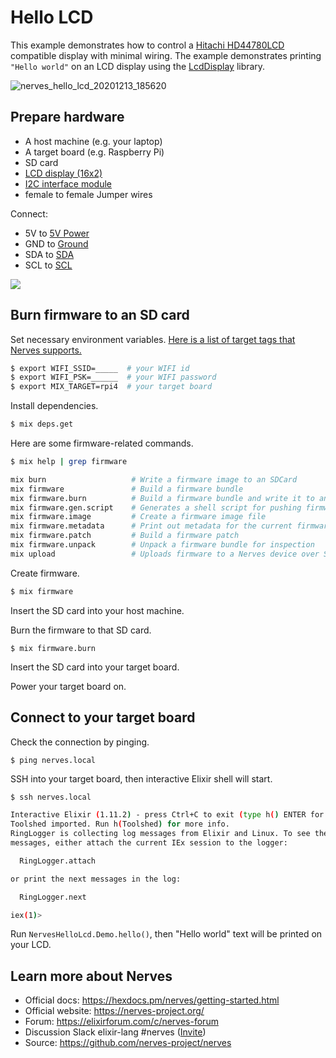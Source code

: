 # Hello LCD

This example demonstrates how to control a [Hitachi HD44780LCD](https://en.wikipedia.org/wiki/Hitachi_HD44780_LCD_controller) compatible display with minimal wiring.
The example demonstrates printing `"Hello world"` on an LCD display using the [LcdDisplay](https://github.com/mnishiguchi/lcd_display) library.

![nerves_hello_lcd_20201213_185620](https://user-images.githubusercontent.com/7563926/102028171-ba8a6780-3d76-11eb-94f4-f82272fc3063.gif)

## Prepare hardware

- A host machine (e.g. your laptop)
- A target board (e.g. Raspberry Pi)
- SD card
- [LCD display (16x2)](https://www.google.com/search?q=16x2+LCD+display&tbm=isch)
- [I2C interface module](https://www.google.com/search?q=16x2+LCD+display+I2C+interface)
- female to female Jumper wires

Connect:

- 5V to [5V Power](https://pinout.xyz/pinout/5v_power)
- GND to [Ground](https://pinout.xyz/pinout/ground)
- SDA to [SDA](https://pinout.xyz/pinout/pin3_gpio2)
- SCL to [SCL](https://pinout.xyz/pinout/pin5_gpio3)

[![](https://user-images.githubusercontent.com/7563926/102290618-65358e00-3f0f-11eb-9031-ecd5227af653.png)](https://pinout.xyz/)

## Burn firmware to an SD card

Set necessary environment variables. [Here is a list of target tags that Nerves supports.](https://hexdocs.pm/nerves/targets.html)

```sh
$ export WIFI_SSID=_____  # your WIFI id
$ export WIFI_PSK=______  # your WIFI password
$ export MIX_TARGET=rpi4  # your target board
```

Install dependencies.

```sh
$ mix deps.get
```

Here are some firmware-related commands.

```sh
$ mix help | grep firmware

mix burn                   # Write a firmware image to an SDCard
mix firmware               # Build a firmware bundle
mix firmware.burn          # Build a firmware bundle and write it to an SDCard
mix firmware.gen.script    # Generates a shell script for pushing firmware updates
mix firmware.image         # Create a firmware image file
mix firmware.metadata      # Print out metadata for the current firmware
mix firmware.patch         # Build a firmware patch
mix firmware.unpack        # Unpack a firmware bundle for inspection
mix upload                 # Uploads firmware to a Nerves device over SSH
```

Create firmware.

```sh
$ mix firmware
```

Insert the SD card into your host machine.

Burn the firmware to that SD card.

```
$ mix firmware.burn
```

Insert the SD card into your target board.

Power your target board on.

## Connect to your target board

Check the connection by pinging.

```
$ ping nerves.local
```

SSH into your target board, then interactive Elixir shell will start.

```sh
$ ssh nerves.local

Interactive Elixir (1.11.2) - press Ctrl+C to exit (type h() ENTER for help)
Toolshed imported. Run h(Toolshed) for more info.
RingLogger is collecting log messages from Elixir and Linux. To see the
messages, either attach the current IEx session to the logger:

  RingLogger.attach

or print the next messages in the log:

  RingLogger.next

iex(1)>
```

Run `NervesHelloLcd.Demo.hello()`, then "Hello world" text will be printed on your LCD.

## Learn more about Nerves

- Official docs: https://hexdocs.pm/nerves/getting-started.html
- Official website: https://nerves-project.org/
- Forum: https://elixirforum.com/c/nerves-forum
- Discussion Slack elixir-lang #nerves ([Invite](https://elixir-slackin.herokuapp.com/))
- Source: https://github.com/nerves-project/nerves
